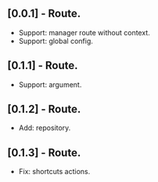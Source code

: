 ## [0.0.1] -  Route.

*  Support: manager route without context.
*  Support: global config.

## [0.1.1] -  Route.

*  Support: argument.

## [0.1.2] -  Route.

*  Add: repository.

## [0.1.3] - Route.

* Fix: shortcuts actions.